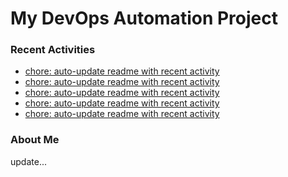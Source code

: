 # My DevOps Automation Project

### Recent Activities
<!-- activity:START -->
- [chore: auto-update readme with recent activity](https://github.com/kaigiii/mybowling-app/commit/cbc305f5e1a8dd9ba9ba23602ea8bf988f506c9b)
- [chore: auto-update readme with recent activity](https://github.com/kaigiii/mybowling-app/commit/069f760e0b5cc741bb8ce411e055ae7b1b71f146)
- [chore: auto-update readme with recent activity](https://github.com/kaigiii/mybowling-app/commit/34f78acfc816a2934009c31038092740673fb5c7)
- [chore: auto-update readme with recent activity](https://github.com/kaigiii/mybowling-app/commit/e147973249be123d3192235dcf5e705285b0a9f0)
- [chore: auto-update readme with recent activity](https://github.com/kaigiii/mybowling-app/commit/3da12beed8015d1d17ba5efdce085706266be6da)
<!-- activity:END -->

### About Me
<!-- MYLINKS:START -->
<!-- MYLINKS:END -->

update...
